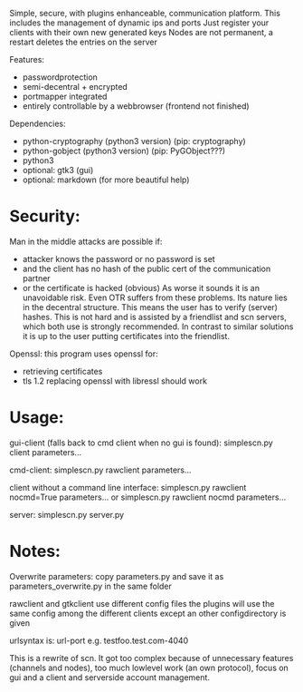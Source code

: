 Simple, secure, with plugins enhanceable, communication platform.
This includes the management of dynamic ips and ports
Just register your clients with their own new generated keys
Nodes are not permanent, a restart deletes the entries on the server

Features:
* passwordprotection
* semi-decentral + encrypted
* portmapper integrated
* entirely controllable by a webbrowser (frontend not finished)

Dependencies:
* python-cryptography (python3 version) (pip: cryptography)
* python-gobject (python3 version) (pip: PyGObject???)
* python3
* optional: gtk3 (gui)
* optional: markdown (for more beautiful help)

# Security:

Man in the middle attacks are possible if:
* attacker knows the password or no password is set
* and the client has no hash of the public cert of the communication partner
* or the certificate is hacked (obvious)
As worse it sounds it is an unavoidable risk. Even OTR suffers from these problems.
Its nature lies in the decentral structure.
This means the user has to verify (server) hashes. This is not hard and is assisted by a friendlist and scn servers, which both use is strongly recommended.
In contrast to similar solutions it is up to the user putting certificates into the friendlist.

Openssl:
this program uses openssl for:
* retrieving certificates
* tls 1.2
replacing openssl with libressl should work

# Usage:
gui-client (falls back to cmd client when no gui is found):
simplescn.py client parameters...

cmd-client:
simplescn.py rawclient parameters...

client without a command line interface:
simplescn.py rawclient nocmd=True parameters...
or
simplescn.py rawclient nocmd parameters...

server:
simplescn.py server.py


# Notes:

Overwrite parameters:
copy parameters.py and save it as parameters_overwrite.py in the same folder

rawclient and gtkclient use different config files
the plugins will use the same config among the different clients except an other configdirectory is given

urlsyntax is:
url-port
e.g. testfoo.test.com-4040

This is a rewrite of scn.
It got too complex because of unnecessary features (channels and nodes), too much lowlevel work (an own protocol), focus on gui and a client and serverside account management.


